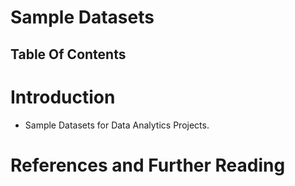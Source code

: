 # Sample Datasets

## Table Of Contents

# Introduction

- Sample Datasets for Data Analytics Projects.

# References and Further Reading
